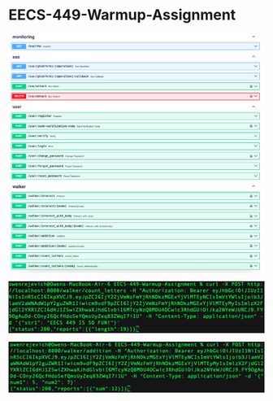 # EECS-449-Warmup-Assignment
![Part 1.2: Swagger Documentation](images/449_Swagger_Doc.png)

![Part 1.3: Count Letters Response](images/Count_Letters_API.png)

![Part 1.3: Addition Response](images/Additon_API.png)